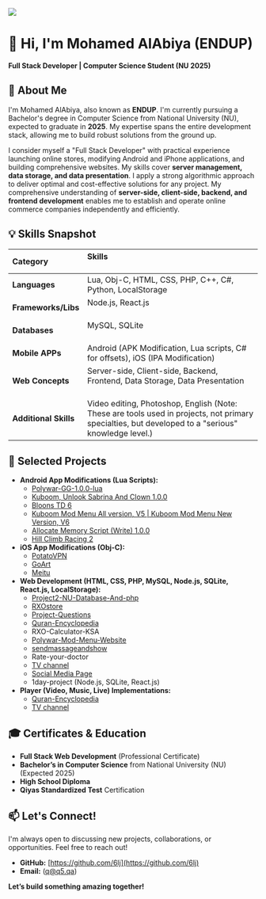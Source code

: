 
![](https://q5.qa/kax3ul6cdomb03zmwg.svg)
# **👋 Hi, I'm Mohamed AlAbiya (ENDUP)**

**Full Stack Developer | Computer Science Student (NU 2025\)**

## **🚀 About Me**

I'm Mohamed AlAbiya, also known as **ENDUP**. I'm currently pursuing a Bachelor's degree in Computer Science from National University (NU), expected to graduate in **2025**. My expertise spans the entire development stack, allowing me to build robust solutions from the ground up.

I consider myself a "Full Stack Developer" with practical experience launching online stores, modifying Android and iPhone applications, and building comprehensive websites. My skills cover **server management, data storage, and data presentation**. I apply a strong algorithmic approach to deliver optimal and cost-effective solutions for any project. My comprehensive understanding of **server-side, client-side, backend, and frontend development** enables me to establish and operate online commerce companies independently and efficiently.

## **💡 Skills Snapshot**

| Category       | Skills                                                                                   |
| :---- | :---- |
| **Languages**     | Lua, Obj-C, HTML, CSS, PHP, C++, C\#, Python, LocalStorage                                   |
| **Frameworks/Libs** | Node.js, React.js                                                                           |
| **Databases**     | MySQL, SQLite                                                                               |
| **Mobile APPs** | Android (APK Modification, Lua scripts, C\# for offsets), iOS (IPA Modification)             |
| **Web Concepts**   | Server-side, Client-side, Backend, Frontend, Data Storage, Data Presentation               |
| **Additional Skills** | Video editing, Photoshop, English (Note: These are tools used in projects, not primary specialties, but developed to a "serious" knowledge level.) |

## **🌟 Selected Projects**

* **Android App Modifications (Lua Scripts):**  
  * [Polywar-GG-1.0.0-lua](https://github.com/6lj/Polywar-GG-1.0.0-lua)  
  * [Kuboom, Unlook Sabrina And Clown 1.0.0](https://gameguardian.net/forum/files/file/4033-kuboom-unlook-sabrina-and-clown/)  
  * [Bloons TD 6](https://gameguardian.net/forum/files/file/3997-bloons-td-6-hack-everything/)  
  * [Kuboom Mod Menu All version, V5 | Kuboom Mod Menu New Version, V6](https://gameguardian.net/forum/files/file/3093-kuboom-mod-menu-all-version-v5-kuboom-mod-menu-new-version-v6/)  
  * [Allocate Memory Script (Write) 1.0.0](https://gameguardian.net/forum/files/file/3841-allocate-memory-script-write)  
  * [Hill Climb Racing 2](https://gameguardian.net/forum/files/file/3750-hill-climb-racing-2-hack-coins-and-gems/)  
* **iOS App Modifications (Obj-C):**  
  * [PotatoVPN](https://iosgods.com/topic/172135-hack-potatovpn-all-version/)  
  * [GoArt](https://iosgods.com/topic/172062-hack-goart-pro-subscription-%E2%9E%96-all-ios-version%E2%80%8B/)  
  * [Meitu](https://iosgods.com/topic/172131-hack-meitu-%E7%BE%8E%E5%9B%84%E7%A7%80%E7%A7%80-9890-all-ios-ver)  
* **Web Development (HTML, CSS, PHP, MySQL, Node.js, SQLite, React.js, LocalStorage):**  
  * [Project2-NU-Database-And-php](https://github.com/6lj/Project2-NU-Database-And-php)  
  * [RXOstore](https://rxoksa.shop/main)  
  * [Project-Questions](https://cc.q5.qa/)  
  * [Quran-Encyclopedia](https://q.q5.qa)  
  * RXO-Calculator-KSA  
  * [Polywar-Mod-Menu-Website](https://github.com/6lj/Polywar-Mod-Menu-Website)  
  * [sendmassageandshow](https://msg.q5.qa)  
  * Rate-your-doctor  
  * [TV channel](https://q5.qa/t)  
  * [Social Media Page](https://q5.qa)  
  * 1day-project (Node.js, SQLite, React.js)  
* **Player (Video, Music, Live) Implementations:**  
  * [Quran-Encyclopedia](https://q5.qa/vid)  
  * [TV channel](https://q5.qa/t)

## **🎓 Certificates & Education**

* **Full Stack Web Development** (Professional Certificate)  
* **Bachelor’s in Computer Science** from National University (NU) (Expected 2025\)  
* **High School Diploma**  
* **Qiyas Standardized Test** Certification

## **📫 Let's Connect\!**

I'm always open to discussing new projects, collaborations, or opportunities. Feel free to reach out\!

* **GitHub:** [https://github.com/6lj](https://github.com/6lj)  
* **Email:** (q@q5.qa)

**Let’s build something amazing together\!**
